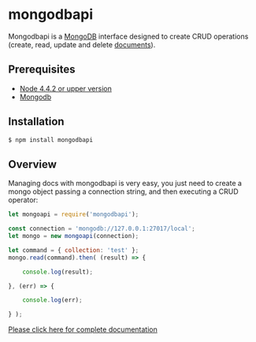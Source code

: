 mongodbapi
=================
Mongodbapi is a [MongoDB](https://www.mongodb.org/) interface designed to create CRUD operations (create, read, update and delete [documents](https://docs.mongodb.com/manual/core/document/#bson-document-format)).


Prerequisites
------------
  - [Node 4.4.2 or upper version](https://nodejs.org/en/)
  - [Mongodb](https://www.mongodb.com/)

Installation
------------
```sh
$ npm install mongodbapi
```

Overview
------------
Managing docs with mongodbapi is very easy, you just need to create a mongo object passing a connection string, and then executing a CRUD operator:    
```js
let mongoapi = require('mongodbapi');

const connection = 'mongodb://127.0.0.1:27017/local';
let mongo = new mongoapi(connection);

let command = { collection: 'test' };
mongo.read(command).then( (result) => {

    console.log(result);

}, (err) => {

    console.log(err);

} );
```

[Please click here for complete documentation](http://termylab.ddns.net:1000)
